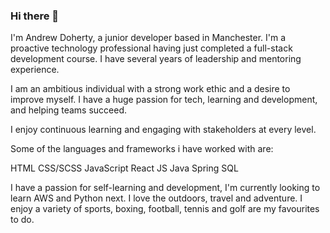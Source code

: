 ### Hi there 👋

I'm Andrew Doherty, a junior developer based in Manchester. I'm a proactive technology professional having just completed a full-stack development course. I have several years of leadership and mentoring experience.

I am an ambitious individual with a strong work ethic and a desire to improve myself. I have a huge passion for tech, learning and development, and helping teams succeed.

I enjoy continuous learning and engaging with stakeholders at every level.

Some of the languages and frameworks i have worked with are:

HTML
CSS/SCSS
JavaScript
React JS
Java
Spring
SQL

I have a passion for self-learning and development, I'm currently looking to learn AWS and Python next. I love the outdoors, travel and adventure. I enjoy a variety of sports, boxing, football, tennis and golf are my favourites to do.


<!--
**andrewdohertyy/andrewdohertyy** is a ✨ _special_ ✨ repository because its `README.md` (this file) appears on your GitHub profile.

Here are some ideas to get you started:

- 🔭 I’m currently working on ... a library management system in JAVA
- 🌱 I’m currently learning ... Python!
- 👯 I’m looking to collaborate on ...
- 🤔 I’m looking for help with ...
- 💬 Ask me about ... My developer journey and work history.
- 📫 How to reach me: ... https://www.linkedin.com/in/andrew-doherty-054781a1/
- 😄 Pronouns: ... He/Him
- ⚡ Fun fact: ... I make reallyyyy good coffee ☕️
-->
